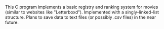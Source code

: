 This C program implements a basic registry and ranking system for movies (similar to websites like "Letterboxd"). Implemented with a singly-linked-list structure. Plans to save data to text files (or possibly .csv files) in the near future. 
